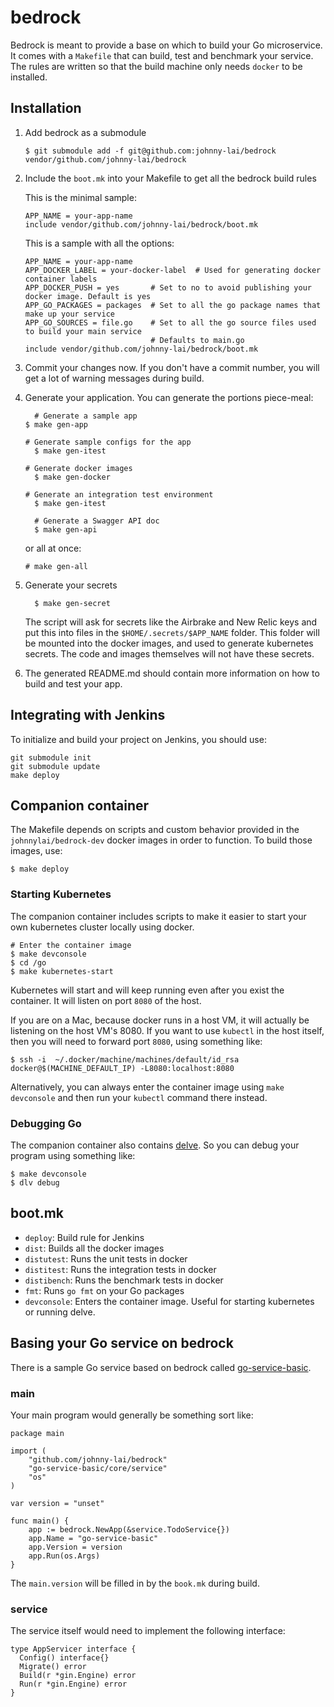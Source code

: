 # bedrock

Bedrock is meant to provide a base on which to build your Go microservice. It comes with a `Makefile` that
can build, test and benchmark your service. The rules are written so that the build machine only needs `docker`
to be installed.

## Installation

1. Add bedrock as a submodule
   
   ```
   $ git submodule add -f git@github.com:johnny-lai/bedrock vendor/github.com/johnny-lai/bedrock
   ```

2. Include the `boot.mk` into your Makefile to get all the bedrock build rules

   This is the minimal sample:
   ```
   APP_NAME = your-app-name
   include vendor/github.com/johnny-lai/bedrock/boot.mk
   ```

   This is a sample with all the options:
   ```
   APP_NAME = your-app-name
   APP_DOCKER_LABEL = your-docker-label  # Used for generating docker container labels
   APP_DOCKER_PUSH = yes       # Set to no to avoid publishing your docker image. Default is yes
   APP_GO_PACKAGES = packages  # Set to all the go package names that make up your service
   APP_GO_SOURCES = file.go    # Set to all the go source files used to build your main service
                               # Defaults to main.go
   include vendor/github.com/johnny-lai/bedrock/boot.mk 
   ```
	 
3. Commit your changes now. If you don't have a commit number, you will get a lot of warning messages during build.
 
4. Generate your application. You can generate the portions piece-meal:

   ```
	 # Generate a sample app
   $ make gen-app

   # Generate sample configs for the app
	 $ make gen-itest

   # Generate docker images
	 $ make gen-docker

   # Generate an integration test environment
	 $ make gen-itest

	 # Generate a Swagger API doc
	 $ make gen-api
   ```
	 
	 or all at once:
	 
	 ```
	 # make gen-all
	 ```

5. Generate your secrets
   ```
	 $ make gen-secret
	 ```
	 The script will ask for secrets like the Airbrake and New Relic keys and
	 put this into files in the `$HOME/.secrets/$APP_NAME` folder. This folder
	 will be mounted into the docker images, and used to generate kubernetes
	 secrets. The code and images themselves will not have these secrets.
	 
6. The generated README.md should contain more information on how to build and
   test your app.

## Integrating with Jenkins

To initialize and build your project on Jenkins, you should use:

```
git submodule init
git submodule update
make deploy
```

## Companion container

The Makefile depends on scripts and custom behavior provided in the `johnnylai/bedrock-dev` docker images in order to
function. To build those images, use:

```
$ make deploy
```

### Starting Kubernetes

The companion container includes scripts to make it easier to start your own kubernetes cluster locally using docker.

```
# Enter the container image
$ make devconsole
$ cd /go
$ make kubernetes-start
```

Kubernetes will start and will keep running even after you exist the container. It will listen on port `8080` of the host.

If you are on a Mac, because docker runs in a host VM, it will actually be listening on the host VM's 8080. If you want
to use `kubectl` in the host itself, then you will need to forward port `8080`, using something like:

```
$ ssh -i  ~/.docker/machine/machines/default/id_rsa docker@$(MACHINE_DEFAULT_IP) -L8080:localhost:8080
```

Alternatively, you can always enter the container image using `make devconsole` and then run your `kubectl` command there
instead.

### Debugging Go

The companion container also contains [delve](https://github.com/derekparker/delve). So you can debug your program using
something like:

```
$ make devconsole
$ dlv debug
```

## boot.mk

* `deploy`: Build rule for Jenkins
* `dist`: Builds all the docker images
* `distutest`: Runs the unit tests in docker
* `distitest`: Runs the integration tests in docker
* `distibench`: Runs the benchmark tests in docker
* `fmt`: Runs `go fmt` on your Go packages
* `devconsole`: Enters the container image. Useful for starting kubernetes or running delve.

## Basing your Go service on bedrock

There is a sample Go service based on bedrock called [go-service-basic](https://github.com/johnny-lai/go-service-basic).

### main

Your main program would generally be something sort like:

```
package main

import (
	"github.com/johnny-lai/bedrock"
	"go-service-basic/core/service"
	"os"
)

var version = "unset"

func main() {
	app := bedrock.NewApp(&service.TodoService{})
	app.Name = "go-service-basic"
	app.Version = version
	app.Run(os.Args)
}
```

The `main.version` will be filled in by the `book.mk` during build.

### service

The service itself would need to implement the following interface:

```
type AppServicer interface {
  Config() interface{}
  Migrate() error
  Build(r *gin.Engine) error
  Run(r *gin.Engine) error
}
```
